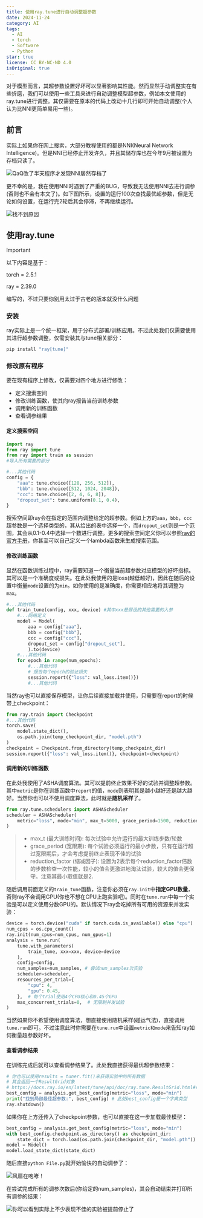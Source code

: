 ```yaml
---
title: 使用ray.tune进行自动调整超参数
date: 2024-11-24
category: AI
tags:
  - AI
  - torch
  - Software
  - Python
star: true
license: CC BY-NC-ND 4.0
isOriginal: true
---
```



对于模型而言，其超参数设置好坏可以显著影响其性能。然而显然手动调整实在有些折磨，我们可以使用一些工具来进行自动调整模型超参数，例如本文使用的ray.tune进行调整。其仅需要在原本的代码上改动十几行即可开始自动调整(个人认为比NNI更简单易用一些)。

<!-- more -->

## 前言

实际上如果你在网上搜索，大部分教程使用的都是NNI(Neural Network Intelligence)。但是NNI已经停止开发许久，并且其储存库也在今年9月被设置为存档只读了。

![QaQ改了半天程序才发现NNI居然存档了](https://minio.menghuan1918.com:443/markdown/2024/11/24/image-20241124144012-lx4yiur.png)

更不幸的是，我在使用NNI时遇到了严重的BUG，导致我无法使用NNI去进行调参(否则也不会有本文了)。如下图所示，设置的运行100次查找最优超参数，但是无论如何设置，在运行完2轮后其会停滞，不再继续运行。

![找不到原因](https://minio.menghuan1918.com:443/markdown/2024/11/24/network-asset-微信图片_20241122131731-20241124141956-e92mjdw-20241124143038-j2ctn9c.png)

## 使用ray.tune

> [!important]
> 以下内容是基于：
>
>	torch = 2.5.1
>
>	ray = 2.39.0
>
> 编写的，不过只要你别用太过于古老的版本就没什么问题

### 安装

ray实际上是一个统一框架，用于分布式部署/训练应用。不过此处我们仅需要使用其进行超参数调整，仅需安装其与tune相关部分：

```python
pip install "ray[tune]"
```

### 修改原有程序

要在现有程序上修改，仅需要对四个地方进行修改：

* 定义搜索空间
* 修改训练函数，使其向ray报告当前训练参数
* 调用新的训练函数
* 查看调参结果

#### 定义搜索空间

```python
import ray
from ray import tune
from ray import train as session
#导入所有需要的部分

#...其他代码
config = {
    "aaa": tune.choice([128, 256, 512]),
    "bbb": tune.choice([512, 1024, 2048]),
    "ccc": tune.choice([2, 4, 6, 8]),
    "dropout_set": tune.uniform(0.1, 0.4),
}
```

搜索空间即ray会在指定的范围内调整给定的超参数。例如上方的`aaa`，`bbb`，`ccc`超参数是一个选择类型的，其从给出的表中选择一个，而`dropout_set`则是一个范围，其会从0.1-0.4中选择一个数进行调整。更多的搜索空间定义你可以参照[ray的官方手册](https://docs.ray.io/en/latest/tune/tutorials/tune-search-spaces.html)，你甚至可以自己定义一个lambda函数来生成搜索范围。

#### 修改训练函数

显然在函数训练过程中，ray需要知道一个衡量当前超参数对应模型的好坏指标。其可以是一个准确度或损失。在此处我使用的是loss(越低越好)，因此在随后的设置中衡量`mode`设置的为`min`。如你使用的是准确度，你需要相应地将其调整为`max`。

```python
#...其他代码
def train_tune(config, xxx, device) #其中xxx是假设的其他需要的入参
	#...网络定义
	model = Model(
        aaa = config["aaa"],
        bbb = config["bbb"],
        ccc = config["ccc"],
        dropout_set = config["dropout_set"],
        ).to(device)
	#...其他代码
	for epoch in range(num_epochs):
		#...其他代码
		# 报告每个epoch的验证损失
        session.report({"loss": val_loss.item()})
		#...其他代码
```

当然ray也可以直接保存模型，让你后续直接加载并使用，只需要在report的时候带上checkpoint：

```python
from ray.train import Checkpoint
#...其他代码
torch.save(
    model.state_dict(),
    os.path.join(temp_checkpoint_dir, "model.pth")
)
checkpoint = Checkpoint.from_directory(temp_checkpoint_dir)
session.report({"loss": val_loss.item()}, checkpoint=checkpoint)
```

#### 调用新的训练函数

在此处我使用了ASHA调度算法。其可以提前终止效果不好的试验并调整超参数。其中`metric`是你在训练函数中`report`的值，`mode`则表明其是越小越好还是越大越好。当然你也可以不使用调度算法，此时就是**随机采样**了。

```python
from ray.tune.schedulers import ASHAScheduler
scheduler = ASHAScheduler(
    metric="loss", mode="min", max_t=5000, grace_period=1500, reduction_factor=4
)
```

> * max_t (最大训练时间):
>   每次试验中允许运行的最大训练步数/轮数
> * grace_period (宽限期):
>   每个试验必须运行的最小步数，只有在运行超过宽限期后，才会考虑提前终止表现不佳的试验
> * reduction_factor (缩减因子):
>   设置为2表示每个reduction\_factor倍数的步数检查一次性能，较小的值会更激进地淘汰试验，较大的值会更保守。注意其最小取值就是2.

随后调用前面定义的`train_tune`函数，注意你必须在`ray.init`中**指定GPU数量**，否则ray不会调用GPU(你也不想在CPU上跑实验吧)。同时在`tune.run`中每一个实验是可以定义使用分数GPU的。默认情况下ray会吃掉所有可用的资源来并发实验：

```python
device = torch.device("cuda" if torch.cuda.is_available() else "cpu")
num_cpus = os.cpu_count()
ray.init(num_cpus=num_cpus, num_gpus=1)
analysis = tune.run(
    tune.with_parameters(
        train_tune, xxx=xxx, device=device
    ),
    config=config,
    num_samples=num_samples, # 尝试num_samples次实验
    scheduler=scheduler,
    resources_per_trial={
        "cpu": 4,
        "gpu": 0.45,
    },  # 每个trial使用4个CPU核心和0.45个GPU
    max_concurrent_trials=0,  # 无限制并发试验
)
```

当然如果你不希望使用调度算法，想直接使用随机采样(碰运气法)，直接调用`tune.run`即可。不过注意此时你需要在`tune.run`中设置`metric和mode`来告知ray如何衡量超参数好坏。

#### 查看调参结果

在训练完成后就可以查看调参结果了。此处我直接获得最优超参数结果：

```python
# 你也可以使用results = tuner.fit()来获得实验中的所有数据
# 其会返回一个ResultGrid对象
# https://docs.ray.io/en/latest/tune/api/doc/ray.tune.ResultGrid.html#ray.tune.ResultGrid
best_config = analysis.get_best_config(metric="loss", mode="min")
print("找到局部最佳超参数:", best_config) # 此处best_config是一个字典类型
ray.shutdown()
```

如果你在上方还传入了checkpoint参数，也可以直接在这一步加载最佳模型：

```python
best_config = analysis.get_best_config(metric="loss", mode="min")
with best_config.checkpoint.as_directory() as checkpoint_dir:
    state_dict = torch.load(os.path.join(checkpoint_dir, "model.pth"))
model = Model()
model.load_state_dict(state_dict)
```

随后直接`python File.py`就开始愉快的自动调参了：

![风扇在咆哮！](https://minio.menghuan1918.com:443/markdown/2024/11/24/image-20241124161407-fcj60xj.png)

在尝试完成所有的调参次数后(你给定的num_samples)，其会自动结束并打印所有调参的结果：

![你可以看到实际上不少表现不佳的实验被提前停止了](https://minio.menghuan1918.com:443/markdown/2024/11/24/image-20241124164716-tb8laag_repeat_1732438196263__838897.png)